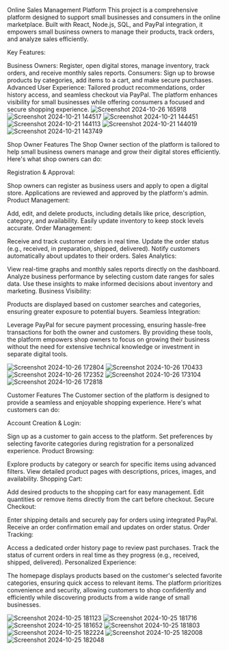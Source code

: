 Online Sales Management Platform
This project is a comprehensive platform designed to support small businesses and consumers in the online marketplace. Built with React, Node.js, SQL, and PayPal integration, it empowers small business owners to manage their products, track orders, and analyze sales efficiently.

Key Features:

Business Owners: Register, open digital stores, manage inventory, track orders, and receive monthly sales reports.
Consumers: Sign up to browse products by categories, add items to a cart, and make secure purchases.
Advanced User Experience: Tailored product recommendations, order history access, and seamless checkout via PayPal.
The platform enhances visibility for small businesses while offering consumers a focused and secure shopping experience.
![Screenshot 2024-10-26 165918](https://github.com/user-attachments/assets/214bb84d-318b-4a03-8cec-6f75beaeaf4a)
![Screenshot 2024-10-21 144517](https://github.com/user-attachments/assets/c9930f5c-a4e1-4221-98c6-f52fe67a02eb)
![Screenshot 2024-10-21 144451](https://github.com/user-attachments/assets/9ec09cfc-6efb-4412-a4b3-83e11cbdeaba)
![Screenshot 2024-10-21 144113](https://github.com/user-attachments/assets/f66b3f72-c59f-4051-8b65-7dc97f589c18)
![Screenshot 2024-10-21 144019](https://github.com/user-attachments/assets/6deb6cf1-4d25-480d-897c-2fdcd3cc542d)
![Screenshot 2024-10-21 143749](https://github.com/user-attachments/assets/26227ac7-f626-496d-bece-6499146ee628)



Shop Owner Features
The Shop Owner section of the platform is tailored to help small business owners manage and grow their digital stores efficiently. Here's what shop owners can do:

Registration & Approval:

Shop owners can register as business users and apply to open a digital store.
Applications are reviewed and approved by the platform's admin.
Product Management:

Add, edit, and delete products, including details like price, description, category, and availability.
Easily update inventory to keep stock levels accurate.
Order Management:

Receive and track customer orders in real time.
Update the order status (e.g., received, in preparation, shipped, delivered).
Notify customers automatically about updates to their orders.
Sales Analytics:

View real-time graphs and monthly sales reports directly on the dashboard.
Analyze business performance by selecting custom date ranges for sales data.
Use these insights to make informed decisions about inventory and marketing.
Business Visibility:

Products are displayed based on customer searches and categories, ensuring greater exposure to potential buyers.
Seamless Integration:

Leverage PayPal for secure payment processing, ensuring hassle-free transactions for both the owner and customers.
By providing these tools, the platform empowers shop owners to focus on growing their business without the need for extensive technical knowledge or investment in separate digital tools.

![Screenshot 2024-10-26 172804](https://github.com/user-attachments/assets/d37d177d-d2b0-4ec0-8f5c-145526a7c96e)
![Screenshot 2024-10-26 170433](https://github.com/user-attachments/assets/3abd8c71-35b5-42c2-bba3-159ceaa5a0d9)
![Screenshot 2024-10-26 172352](https://github.com/user-attachments/assets/b0cab509-de39-4865-818f-f3b476f331bd)
![Screenshot 2024-10-26 173104](https://github.com/user-attachments/assets/10fef4f7-826a-4024-a6e1-8f6cb094cf9e)
![Screenshot 2024-10-26 172818](https://github.com/user-attachments/assets/07e5a2ee-bb20-4226-8166-4ed9893dc0fb)


Customer Features
The Customer section of the platform is designed to provide a seamless and enjoyable shopping experience. Here's what customers can do:

Account Creation & Login:

Sign up as a customer to gain access to the platform.
Set preferences by selecting favorite categories during registration for a personalized experience.
Product Browsing:

Explore products by category or search for specific items using advanced filters.
View detailed product pages with descriptions, prices, images, and availability.
Shopping Cart:

Add desired products to the shopping cart for easy management.
Edit quantities or remove items directly from the cart before checkout.
Secure Checkout:

Enter shipping details and securely pay for orders using integrated PayPal.
Receive an order confirmation email and updates on order status.
Order Tracking:

Access a dedicated order history page to review past purchases.
Track the status of current orders in real time as they progress (e.g., received, shipped, delivered).
Personalized Experience:

The homepage displays products based on the customer's selected favorite categories, ensuring quick access to relevant items.
The platform prioritizes convenience and security, allowing customers to shop confidently and efficiently while discovering products from a wide range of small businesses.

![Screenshot 2024-10-25 181123](https://github.com/user-attachments/assets/3dbe55b8-f310-4b41-ab1e-ac97d7f9cd49)
![Screenshot 2024-10-25 181716](https://github.com/user-attachments/assets/b3a0ccef-f171-4741-a736-7b3bf6d39c19)
![Screenshot 2024-10-25 181652](https://github.com/user-attachments/assets/c068c518-4ee8-479b-bb98-a3a5180e363e)
![Screenshot 2024-10-25 181803](https://github.com/user-attachments/assets/20d5d582-a439-45bc-af93-4be1a32d7ef0)
![Screenshot 2024-10-25 182224](https://github.com/user-attachments/assets/b0f071bc-fe3b-41d8-b9ae-80d64024613b)
![Screenshot 2024-10-25 182008](https://github.com/user-attachments/assets/ce497d40-21b5-45ee-b684-038236287556)
![Screenshot 2024-10-25 182048](https://github.com/user-attachments/assets/b8521f8a-e1cd-4a04-997c-6efbf70bb480)
